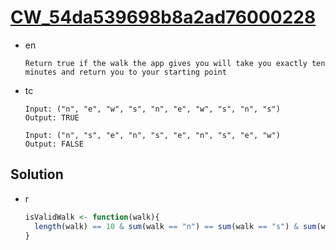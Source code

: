 # [CW_54da539698b8a2ad76000228](https://www.codewars.com/kata/54da539698b8a2ad76000228)

* en

  ```en
  Return true if the walk the app gives you will take you exactly ten minutes and return you to your starting point
  ```

* tc

  ```tc
  Input: ("n", "e", "w", "s", "n", "e", "w", "s", "n", "s")
  Output: TRUE

  Input: ("n", "s", "e", "n", "s", "e", "n", "s", "e", "w")
  Output: FALSE
  ```

## Solution

* r

  ```r
  isValidWalk <- function(walk){
    length(walk) == 10 & sum(walk == "n") == sum(walk == "s") & sum(walk == "w") == sum(walk == "e")
  }
  ```
